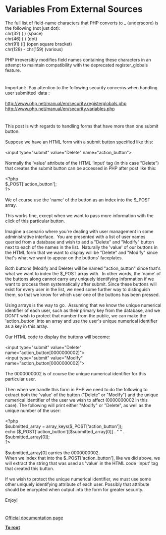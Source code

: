 # Variables From External Sources




<div class="phpcode"><span class="html">
The full list of field-name characters that PHP converts to _ (underscore) is the following (not just dot):<br>chr(32) ( ) (space)<br>chr(46) (.) (dot)<br>chr(91) ([) (open square bracket)<br>chr(128) - chr(159) (various)<br><br>PHP irreversibly modifies field names containing these characters in an attempt to maintain compatibility with the deprecated register_globals feature.</span>
</div>
  

#


<div class="phpcode"><span class="html">
Important:&#xA0; Pay attention to the following security concerns when handling user submitted&#xA0; data :
<br>
<br><a href="http://www.php.net/manual/en/security.registerglobals.php" rel="nofollow" target="_blank">http://www.php.net/manual/en/security.registerglobals.php</a>
<br><a href="http://www.php.net/manual/en/security.variables.php" rel="nofollow" target="_blank">http://www.php.net/manual/en/security.variables.php</a></span>
</div>
  

#


<div class="phpcode"><span class="html">
This post is with regards to handling forms that have more than one submit button.
<br>
<br>Suppose we have an HTML form with a submit button specified like this:
<br>
<br>&lt;input type=&quot;submit&quot; value=&quot;Delete&quot; name=&quot;action_button&quot;&gt;
<br>
<br>Normally the &apos;value&apos; attribute of the HTML &apos;input&apos; tag (in this case &quot;Delete&quot;) that creates the submit button can be accessed in PHP after post like this:
<br>
<br><span class="default">&lt;?php
<br>$_POST</span><span class="keyword">[</span><span class="string">&apos;action_button&apos;</span><span class="keyword">];
<br></span><span class="default">?&gt;
<br></span>
<br>We of course use the &apos;name&apos; of the button as an index into the $_POST array.
<br>
<br>This works fine, except when we want to pass more information with the click of this particular button.
<br>
<br>Imagine a scenario where you&apos;re dealing with user management in some administrative interface.&#xA0; You are presented with a list of user names queried from a database and wish to add a &quot;Delete&quot; and &quot;Modify&quot; button next to each of the names in the list.&#xA0; Naturally the &apos;value&apos; of our buttons in the HTML form that we want to display will be &quot;Delete&quot; and &quot;Modify&quot; since that&apos;s what we want to appear on the buttons&apos; faceplates.
<br>
<br>Both buttons (Modify and Delete) will be named &quot;action_button&quot; since that&apos;s what we want to index the $_POST array with.&#xA0; In other words, the &apos;name&apos; of the buttons along cannot carry any uniquely identifying information if we want to process them systematically after submit. Since these buttons will exist for every user in the list, we need some further way to distinguish them, so that we know for which user one of the buttons has been pressed.
<br>
<br>Using arrays is the way to go.&#xA0; Assuming that we know the unique numerical identifier of each user, such as their primary key from the database, and we DON&apos;T wish to protect that number from the public, we can make the &apos;action_button&apos; into an array and use the user&apos;s unique numerical identifier as a key in this array.
<br>
<br>Our HTML code to display the buttons will become:
<br>
<br>&lt;input type=&quot;submit&quot; value=&quot;Delete&quot; name=&quot;action_button[0000000002]&quot;&gt;
<br>&lt;input type=&quot;submit&quot; value=&quot;Modify&quot; name=&quot;action_button[0000000002]&quot;&gt;
<br>
<br>The 0000000002 is of course the unique numerical identifier for this particular user.
<br>
<br>Then when we handle this form in PHP we need to do the following to extract both the &apos;value&apos; of the button (&quot;Delete&quot; or &quot;Modify&quot;) and the unique numerical identifier of the user we wish to affect (0000000002 in this case). The following will print either &quot;Modify&quot; or &quot;Delete&quot;, as well as the unique number of the user:
<br>
<br><span class="default">&lt;?php
<br>$submitted_array </span><span class="keyword">= </span><span class="default">array_keys</span><span class="keyword">(</span><span class="default">$_POST</span><span class="keyword">[</span><span class="string">&apos;action_button&apos;</span><span class="keyword">]);
<br>echo (</span><span class="default">$_POST</span><span class="keyword">[</span><span class="string">&apos;action_button&apos;</span><span class="keyword">][</span><span class="default">$submitted_array</span><span class="keyword">[</span><span class="default">0</span><span class="keyword">]] . </span><span class="string">&quot; &quot; </span><span class="keyword">. </span><span class="default">$submitted_array</span><span class="keyword">[</span><span class="default">0</span><span class="keyword">]);
<br></span><span class="default">?&gt;
<br></span>
<br>$submitted_array[0] carries the 0000000002.
<br>When we index that into the $_POST[&apos;action_button&apos;], like we did above, we will extract the string that was used as &apos;value&apos; in the HTML code &apos;input&apos; tag that created this button.
<br>
<br>If we wish to protect the unique numerical identifier, we must use some other uniquely identifying attribute of each user. Possibly that attribute should be encrypted when output into the form for greater security.
<br>
<br>Enjoy!</span>
</div>
  

#

[Official documentation page](https://www.php.net/manual/en/language.variables.external.php)

**[To root](/)**
